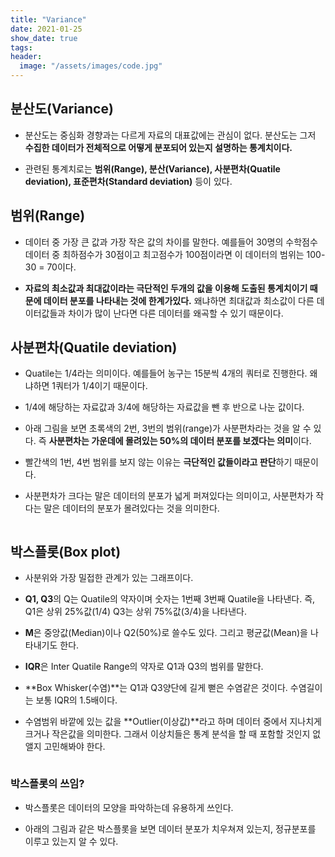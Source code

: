 ```yaml
---
title: "Variance"
date: 2021-01-25
show_date: true
tags:
header:
  image: "/assets/images/code.jpg"
---
```


## 분산도(Variance)

* 분산도는 중심화 경향과는 다르게 자료의 대표값에는 관심이 없다. 분산도는 그저 **수집한 데이터가 전체적으로 어떻게 분포되어 있는지 설명하는 통계치이다.**

* 관련된 통계치로는 **범위(Range), 분산(Variance), 사분편차(Quatile deviation), 표준편차(Standard deviation)** 등이 있다.



## 범위(Range)

* 데이터 중 가장 큰 값과 가장 작은 값의 차이를 말한다. 예를들어 30명의 수학점수 데이터 중 최하점수가 30점이고 최고점수가 100점이라면 이 데이터의 범위는 100-30 = 70이다.

* **자료의 최소값과 최대값이라는 극단적인 두개의 값을 이용해 도출된 통계치이기 때문에 데이터 분포를 나타내는 것에 한계가있다.** 왜냐하면 최대값과 최소값이 다른 데이터값들과 차이가 많이 난다면 다른 데이터를 왜곡할 수 있기 때문이다.



## 사분편차(Quatile deviation)

* Quatile는 1/4라는 의미이다. 예를들어 농구는 15분씩 4개의 쿼터로 진행한다. 왜냐하면 1쿼터가 1/4이기 때문이다.

* 1/4에 해당하는 자료값과 3/4에 해당하는 자료값을 뺀 후 반으로 나눈 값이다.

* 아래 그림을 보면 초록색의 2번, 3번의 범위(range)가 사분편차라는 것을 알 수 있다. 즉 **사분편차는 가운데에 몰려있는 50%의 데이터 분포를 보겠다는 의미**이다.

* 빨간색의 1번, 4번 범위를 보지 않는 이유는 **극단적인 값들이라고 판단**하기 때문이다.

* 사분편차가 크다는 말은 데이터의 분포가 넓게 퍼져있다는 의미이고, 사분편차가 작다는 말은 데이터의 분포가 몰려있다는 것을 의미한다.

<img src="{{ site.url }}{{ site.baseurl }}/assets/images/Statistics/7.png" alt="">



## 박스플롯(Box plot)

* 사분위와 가장 밀접한 관계가 있는 그래프이다.

* **Q1, Q3**의 Q는 Quatile의 약자이며 숫자는 1번째 3번째 Quatile을 나타낸다. 즉, Q1은 상위 25%값(1/4) Q3는 상위 75%값(3/4)을 나타낸다.

* **M**은 중앙값(Median)이나 Q2(50%)로 쓸수도 있다. 그리고 평균값(Mean)을 나타내기도 한다.

* **IQR**은 Inter Quatile Range의 약자로 Q1과 Q3의 범위를 말한다.

* **Box Whisker(수염)**는 Q1과 Q3양단에 길게 뻗은 수염같은 것이다. 수염길이는 보통 IQR의 1.5배이다.

* 수염범위 바깥에 있는 값을 **Outlier(이상값)**라고 하며 데이터 중에서 지나치게 크거나 작은값을 의미한다. 그래서 이상치들은 통계 분석을 할 때 포함할 것인지 없앨지 고민해봐야 한다.

<img src="{{ site.url }}{{ site.baseurl }}/assets/images/Statistics/8.png" alt="">



### 박스플롯의 쓰임?

* 박스플롯은 데이터의 모양을 파악하는데 유용하게 쓰인다.

* 아래의 그림과 같은 박스플롯을 보면 데이터 분포가 치우쳐져 있는지, 정규분포를 이루고 있는지 알 수 있다.

<img src="{{ site.url }}{{ site.baseurl }}/assets/images/Statistics/9.png" alt="">
